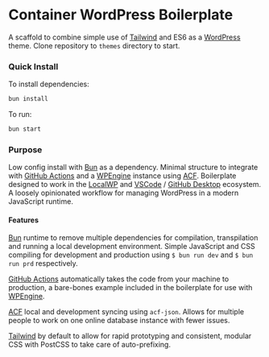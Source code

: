 # Container WordPress Boilerplate

A scaffold to combine simple use of [Tailwind](https://tailwindcss.com/) and ES6 as a [WordPress](https://en-gb.wordpress.org/) theme. Clone repository to `themes` directory to start.

### Quick Install

To install dependencies:

```bash
bun install
```

To run:

```bash
bun start
```

### Purpose

Low config install with [Bun](https://bun.sh/) as a dependency. Minimal structure to integrate with [GitHub Actions](https://github.com/features/actions) and a [WPEngine](https://wpengine.co.uk/) instance using [ACF](https://www.advancedcustomfields.com/). Boilerplate designed to work in the [LocalWP](https://localwp.com/) and [VSCode](https://code.visualstudio.com/) / [GitHub Desktop](https://desktop.github.com/) ecosystem. A loosely opinionated workflow for managing WordPress in a modern JavaScript runtime.

#### Features

[Bun](https://bun.sh/) runtime to remove multiple dependencies for compilation, transpilation and running a local development environment. Simple JavaScript and CSS compiling for development and production using `$ bun run dev` and `$ bun run prd` respectively.

[GitHub Actions](https://github.com/features/actions) automatically takes the code from your machine to production, a bare-bones example included in the boilerplate for use with [WPEngine](https://wpengine.co.uk/).

[ACF](https://www.advancedcustomfields.com/) local and development syncing using `acf-json`. Allows for multiple people to work on one online database instance with fewer issues.

[Tailwind](https://tailwindcss.com/) by default to allow for rapid prototyping and consistent, modular CSS with PostCSS to take care of auto-prefixing.
